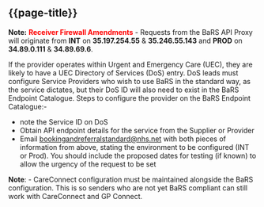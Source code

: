## {{page-title}}

**Note:** <span style="color:red">**Receiver Firewall Amendments**</span> - Requests from the BaRS API Proxy will originate from **INT** on **35.197.254.55** & **35.246.55.143** and **PROD** on **34.89.0.111** & **34.89.69.6**.

If the provider operates within Urgent and Emergency Care (UEC), they are likely to have a UEC Directory of Services (DoS) entry. DoS leads must configure Service Providers who wish to use BaRS in the standard way, as the service dictates, but their DoS ID will also need to exist in the BaRS Endpoint Catalogue.
Steps to configure the provider on the BaRS Endpoint Catalogue:-
- note the Service ID on DoS
- Obtain API endpoint details for the service from the Supplier or Provider
- Email bookingandreferralstandard@nhs.net with both pieces of information from above, stating the environment to be configured (INT or Prod). 
You should include the proposed dates for testing (if known) to allow the urgency of the request to be set

**Note**: - CareConnect configuration must be maintained alongside the BaRS configuration. This is so senders who are not yet BaRS compliant can still work with CareConnect and GP Connect.

<br>
